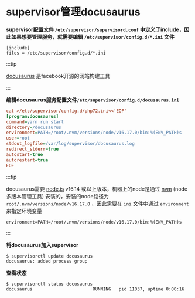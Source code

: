 # supervisor管理docusaurus

**supervisor配置文件 `/etc/supervisor/supervisord.conf` 中定义了include，因此如果想要管理服务，就需要编辑 `/etc/supervisor/config.d/*.ini` 文件**

```shell
[include] 
files = /etc/supervisor/config.d/*.ini
```



:::tip

[docusaurus](https://github.com/facebook/docusaurus) 是facebook开源的网站构建工具

:::



**编辑docusaurus服务配置文件`/etc/supervisor/config.d/docusaurus.ini`**

```ini
cat >/etc/supervisor/config.d/php72.ini<<'EOF'
[program:docusaurus]
command=yarn run start
directory=/docusaurus
environment=PATH=/root/.nvm/versions/node/v16.17.0/bin:%(ENV_PATH)s
user=root
stdout_logfile=/var/log/supervisor/docusaurus.log
redirect_stderr=true
autostart=true
autorestart=true
EOF
```



:::tip

docusaurus需要 [node.js](https://nodejs.org/en/download/) v16.14 或以上版本，机器上的node是通过 [nvm](https://github.com/nvm-sh/nvm) (node多版本管理工具) 安装的，安装的node路径为 `root/.nvm/versions/node/v16.17.0` ，因此需要在 `ini` 文件中通过 `environment` 来指定环境变量

```shell
environment=PATH=/root/.nvm/versions/node/v16.17.0/bin:%(ENV_PATH)s
```

:::





**将docusaurus加入supervisor**

```shell
$ supervisorctl update docusaurus
docusaurus: added process group
```



**查看状态**

```shell
$ supervisorctl status docusaurus
docusaurus                       RUNNING   pid 11037, uptime 0:00:16
```



